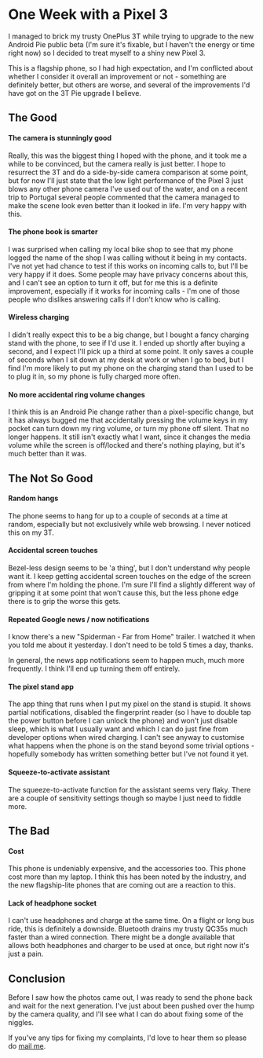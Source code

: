 One Week with a Pixel 3
=======================

I managed to brick my trusty OnePlus 3T while trying to upgrade to the new
Android Pie public beta (I'm sure it's fixable, but I haven't the energy
or time right now) so I decided to treat myself to a shiny new Pixel 3.

This is a flagship phone, so I had high expectation, and I'm conflicted
about whether I consider it overall an improvement or not - something are
definitely better, but others are worse, and several of the improvements
I'd have got on the 3T Pie upgrade I believe.

## The Good

#### The camera is stunningly good

Really, this was the biggest thing I hoped with the phone, and it took me
a while to be convinced, but the camera really is just better. I hope to
resurrect the 3T and do a side-by-side camera comparison at some point, but
for now I'll just state that the low light performance of the Pixel 3 just
blows any other phone camera I've used out of the water, and on a recent
trip to Portugal several people commented that the camera managed to make
the scene look even better than it looked in life. I'm very happy with
this.

#### The phone book is smarter

I was surprised when calling my local bike shop to see that my phone
logged the name of the shop I was calling without it being in my contacts.
I've not yet had chance to test if this works on incoming calls to, but
I'll be very happy if it does. Some people may have privacy concerns about
this, and I can't see an option to turn it off, but for me this is
a definite improvement, especially if it works for incoming calls - I'm
one of those people who dislikes answering calls if I don't know who is
calling.

#### Wireless charging

I didn't really expect this to be a big change, but I bought a fancy
charging stand with the phone, to see if I'd use it. I ended up shortly
after buying a second, and I expect I'll pick up a third at some point. It
only saves a couple of seconds when I sit down at my desk at work or when
I go to bed, but I find I'm more likely to put my phone on the charging
stand than I used to be to plug it in, so my phone is fully charged more
often.

#### No more accidental ring volume changes

I think this is an Android Pie change rather than a pixel-specific change,
but it has always bugged me that accidentally pressing the volume keys in
my pocket can turn down my ring volume, or turn my phone off silent. That
no longer happens. It still isn't exactly what I want, since it changes
the media volume while the screen is off/locked and there's nothing
playing, but it's much better than it was.

## The Not So Good

#### Random hangs

The phone seems to hang for up to a couple of seconds at a time at random,
especially but not exclusively while web browsing. I never noticed this on
my 3T.

#### Accidental screen touches

Bezel-less design seems to be 'a thing', but I don't understand why people
want it. I keep getting accidental screen touches on the edge of the
screen from where I'm holding the phone. I'm sure I'll find a slightly
different way of gripping it at some point that won't cause this, but the
less phone edge there is to grip the worse this gets.

#### Repeated Google news / now notifications

I know there's a new "Spiderman - Far from Home" trailer. I watched it
when you told me about it yesterday. I don't need to be told 5 times
a day, thanks.

In general, the news app notifications seem to happen much, much more
frequently. I think I'll end up turning them off entirely.

#### The pixel stand app

The app thing that runs when I put my pixel on the stand is stupid. It
shows partial notifications, disabled the fingerprint reader (so I have to
double tap the power button before I can unlock the phone) and won't just
disable sleep, which is what I usually want and which I can do just fine
from developer options when wired charging. I can't see anyway to
customise what happens when the phone is on the stand beyond some trivial
options - hopefully somebody has written something better but I've not
found it yet.

#### Squeeze-to-activate assistant

The squeeze-to-activate function for the assistant seems very flaky. There
are a couple of sensitivity settings though so maybe I just need to fiddle
more.

## The Bad

#### Cost

This phone is undeniably expensive, and the accessories too. This phone
cost more than my laptop. I think this has been noted by the industry, and
the new flagship-lite phones that are coming out are a reaction to this.

#### Lack of headphone socket

I can't use headphones and charge at the same time. On a flight or long
bus ride, this is definitely a downside. Bluetooth drains my trusty QC35s
much faster than a wired connection. There might be a dongle available
that allows both headphones and charger to be used at once, but right now
it's just a pain.

## Conclusion

Before I saw how the photos came out, I was ready to send the phone back
and wait for the next generation. I've just about been pushed over the
hump by the camera quality, and I'll see what I can do about fixing some
of the niggles.

If you've any tips for fixing my complaints, I'd love to hear them so please do [mail me](mailto:duncan.thomas@gmail.com).